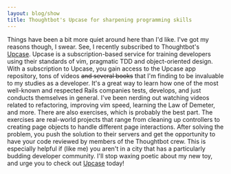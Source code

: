 ```yaml
---
layout: blog/show
title: Thoughtbot's Upcase for sharpening programming skills
---
```


Things have been a bit more quiet around here than I'd like. I've got my reasons though, I swear. See, I recently subscribed to Thoughtbot's [Upcase](http://upcase.com). Upcase is a subscription-based service for training developers using their standards of vim, pragmatic TDD and object-oriented design. With a subscription to Upcase, you gain access to the Upcase app repository, tons of videos <del>and several books</del> that I'm finding to be invaluable to my studies as a developer. It's a great way to learn how one of the most well-known and respected Rails companies tests, develops, and just conducts themselves in general. I've been nerding out watching videos related to refactoring, improving vim speed, learning the Law of Demeter, and more. There are also exercises, which is probably the best part. The exercises are real-world projects that range from cleaning up controllers to creating page objects to handle different page interactions. After solving the problem, you push the solution to their servers and get the opportunity to have your code reviewed by members of the Thoughtbot crew. This is especially helpful if (like me) you aren't in a city that has a particularly budding developer community. I'll stop waxing poetic about my new toy, and urge you to check out [Upcase](https://upcase.com) today!
